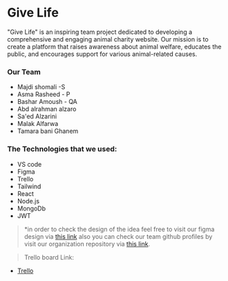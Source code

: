  # Give Life

"Give Life" is an inspiring team project dedicated to developing a comprehensive and engaging animal charity website. Our mission is to create a platform that raises awareness about animal welfare, educates the public, and encourages support for various animal-related causes.
### Our Team
+ Majdi shomali -S
+ Asma Rasheed - P
+ Bashar Amoush - QA
+ Abd alrahman alzaro
+ Sa'ed Alzarini
+ Malak Alfarwa
+ Tamara bani Ghanem

### The Technologies that we used:
+ VS code
+ Figma
+ Trello
+ Tailwind
+ React
+ Node.js
+ MongoDb
+ JWT

>*in order to check the design of the idea feel free to visit our figma design via [this link](https://www.figma.com/file/DjkBcKULtd4hU0vrospX8o/Untitled?type=design&node-id=0-1&t=2HEewQ28pdwzxhFm-0) also you can check our team github profiles by visit our organization repository via [this link](https://github.com/charity-services/charity).

> Trello board Link:
 + [Trello](https://trello.com/b/7pC9kzgR/streamline-charity-operations-web-application)
